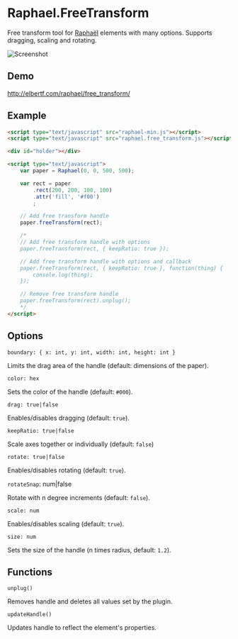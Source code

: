Raphael.FreeTransform
====================

  Free transform tool for [Raphaël](http://raphaeljs.com/) elements with many options. Supports dragging, scaling and rotating.

  ![Screenshot](https://github.com/ElbertF/Raphael.FreeTransform/raw/master/screenshot.png)

Demo
----

  http://elbertf.com/raphael/free_transform/

Example
-------

```html
<script type="text/javascript" src="raphael-min.js"></script>
<script type="text/javascript" src="raphael.free_transform.js"></script>

<div id="holder"></div>

<script type="text/javascript">
	var paper = Raphael(0, 0, 500, 500);

	var rect = paper
		.rect(200, 200, 100, 100)
		.attr('fill', '#f00')
		;

	// Add free transform handle
	paper.freeTransform(rect);

	/*
	// Add free transform handle with options
	paper.freeTransform(rect, { keepRatio: true });

	// Add free transform handle with options and callback
	paper.freeTransform(rect, { keepRatio: true }, function(thing) {
		console.log(thing);
	});

	// Remove free transform handle
	paper.freeTransform(rect).unplug();
	*/
</script>
```

Options
-------

`boundary: { x: int, y: int, width: int, height: int }`

Limits the drag area of the handle (default: dimensions of the paper).

`color: hex`

Sets the color of the handle (default: `#000`).

`drag: true|false`

Enables/disables dragging (default: `true`).

`keepRatio: true|false`

Scale axes together or individually (default: `false`)

`rotate: true|false`

Enables/disables rotating (default: `true`).

`rotateSnap`: num|false

Rotate with n degree increments (default: `false`).

`scale: num`

Enables/disables scaling (default: `true`).

`size: num`

Sets the size of the handle (n times radius, default: `1.2`).


Functions
---------

`unplug()`

Removes handle and deletes all values set by the plugin.

`updateHandle()`

Updates handle to reflect the element's properties.
